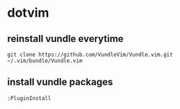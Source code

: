 # dotvim

 
## reinstall vundle everytime
  `git clone https://github.com/VundleVim/Vundle.vim.git ~/.vim/bundle/Vundle.vim`


## install vundle packages
  `:PluginInstall`
